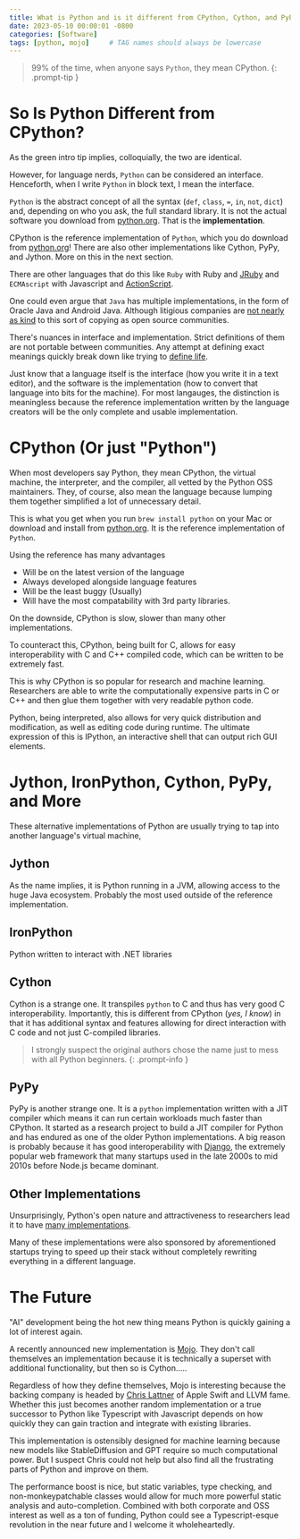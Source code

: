 ```yaml
---
title: What is Python and is it different from CPython, Cython, and PyPy?
date: 2023-05-10 00:00:01 -0800
categories: [Software]
tags: [python, mojo]     # TAG names should always be lowercase
---
```


> 99% of the time, when anyone says `Python`, they mean CPython.
{: .prompt-tip }

# So Is Python Different from CPython?

As the green intro tip implies, colloquially, the two are identical. 

However, for language nerds, `Python` can be considered an interface. Henceforth, when I write `Python` in block text, I mean the interface.

`Python` is the abstract concept of all the syntax (`def`, `class`, `=`, `in`, `not`, `dict`) and, depending on who you ask, the full standard library. It is not the actual software you download from [python.org](https://www.python.org/). That is the **implementation**.

CPython is the reference implementation of `Python`, which you do download from [python.org](https://www.python.org/)! There are also other implementations like Cython, PyPy, and Jython. More on this in the next section.

There are other languages that do this like `Ruby` with Ruby and [JRuby](https://www.jruby.org/) and `ECMAscript` with Javascript and [ActionScript](https://helpx.adobe.com/animate/using/actionscript.html).

One could even argue that `Java` has multiple implementations, in the form of Oracle Java and Android Java. Although litigious companies are [not nearly as kind](https://en.wikipedia.org/wiki/Google_LLC_v._Oracle_America,_Inc.) to this sort of copying as open source communities. 

There's nuances in interface and implementation. Strict definitions of them are not portable between communities. Any attempt at defining exact meanings quickly break down like trying to [define life](https://en.wikipedia.org/wiki/Life#Definitions). 

Just know that a language itself is the interface (how you write it in a text editor), and the software is the implementation (how to convert that language into bits for the machine). For most langauges, the distinction is meaningless because the reference implementation written by the language creators will be the only complete and usable implementation.

# CPython (Or just "Python")

When most developers say Python, they mean CPython, the virtual machine, the interpreter, and the compiler, all vetted by the Python OSS maintainers. They, of course, also mean the language because lumping them together simplified a lot of unnecessary detail.

This is what you get when you run `brew install python` on your Mac or download and install from [python.org](https://www.python.org/). It is the reference implementation of `Python`. 

Using the reference has many advantages
* Will be on the latest version of the language
* Always developed alongside language features
* Will be the least buggy (Usually)
* Will have the most compatability with 3rd party libraries.

On the downside, CPython is slow, slower than many other implementations.

To counteract this, CPython, being built for C, allows for easy interoperability with C and C++ compiled code, which can be written to be extremely fast.

This is why CPython is so popular for research and machine learning. Researchers are able to write the computationally expensive parts in C or C++ and then glue them together with very readable python code. 

Python, being interpreted, also allows for very quick distribution and modification, as well as editing code during runtime. The ultimate expression of this is IPython, an interactive shell that can output rich GUI elements.

# Jython, IronPython, Cython, PyPy, and More

These alternative implementations of Python are usually trying to tap into another language's virtual machine,  

## Jython
As the name implies, it is Python running in a JVM, allowing access to the huge Java ecosystem. Probably the most used outside of the reference implementation.

## IronPython
Python written to interact with .NET libraries

## Cython
Cython is a strange one. It transpiles `python` to C and thus has very good C interoperability. Importantly, this is different from CPython (*yes, I know*) in that it has additional syntax and features allowing for direct interaction with C code and not just C-compiled libraries.

> I strongly suspect the original authors chose the name just to mess with all Python beginners.
{: .prompt-info }

## PyPy

PyPy is another strange one. It is a `python` implementation written with a JIT compiler which means it can run certain workloads much faster than CPython. It started as a research project to build a JIT compiler for Python and has endured as one of the older Python implementations. A big reason is probably because it has good interoperability with [Django](https://www.djangoproject.com/), the extremely popular web framework that many startups used in the late 2000s to mid 2010s before Node.js became dominant.

## Other Implementations

Unsurprisingly, Python's open nature and attractiveness to researchers lead it to have [many implementations](https://wiki.python.org/moin/PythonImplementations). 

Many of these implementations were also sponsored by aforementioned startups trying to speed up their stack without completely rewriting everything in a different language.

# The Future

"AI" development being the hot new thing means Python is quickly gaining a lot of interest again.

A recently announced new implementation is [Mojo](https://www.modular.com/mojo). They don't call themselves an implementation because it is technically a superset with additional functionality, but then so is Cython.....

Regardless of how they define themselves, Mojo is interesting because the backing company is headed by [Chris Lattner](https://en.wikipedia.org/wiki/Chris_Lattner) of Apple Swift and LLVM fame. Whether this just becomes another random implementation or a true successor to Python like Typescript with Javascript depends on how quickly they can gain traction and integrate with existing libraries.

This implementation is ostensibly designed for machine learning because new models like StableDiffusion and GPT require so much computational power. But I suspect Chris could not help but also find all the frustrating parts of Python and improve on them.

The performance boost is nice, but static variables, type checking, and non-monkeypatchable classes would allow for much more powerful static analysis and auto-completion. Combined with both corporate and OSS interest as well as a ton of funding, Python could see a Typescript-esque revolution in the near future and I welcome it wholeheartedly.